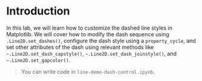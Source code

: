 # Introduction

In this lab, we will learn how to customize the dashed line styles in Matplotlib. We will cover how to modify the dash sequence using `.Line2D.set_dashes()`, configure the dash style using a `property_cycle`, and set other attributes of the dash using relevant methods like `~.Line2D.set_dash_capstyle()`, `~.Line2D.set_dash_joinstyle()`, and `~.Line2D.set_gapcolor()`.

> You can write code in `line-demo-dash-control.ipynb`.
